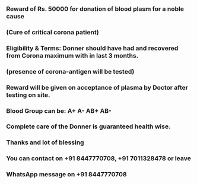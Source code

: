 ### Reward of  Rs. 50000 for donation of blood plasm for a noble cause 
### (Cure of critical corona patient)

### Eligibility & Terms: Donner should have had and recovered from Corona maximum with in last 3 months.
### (presence of corona-antigen will be tested)

### Reward will be given on acceptance of plasma by Doctor after testing on site.
### Blood Group can be: A+ A- AB+ AB-

### Complete care of the Donner is guaranteed health wise.

### Thanks and lot of blessing 

### You can contact on +91 8447770708, +91 7011328478 or leave 
### WhatsApp message on +91 8447770708
